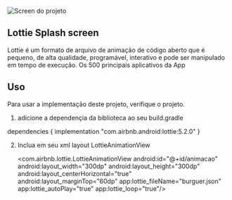 ![Screen do projeto](https://aplicativoscriativos.com/imagens_projetos/lottie.gif)

## Lottie Splash screen
Lottie é um formato de arquivo de animação de código aberto que é pequeno, de alta qualidade, programável,
interativo e pode ser manipulado em tempo de execução. Os 500 principais aplicativos da App

## Uso
Para usar a implementação deste projeto, verifique o projeto.

1. adicione a dependençia da biblioteca ao seu build.gradle

dependencies {
                implementation "com.airbnb.android:lottie:5.2.0"
            }

2. Inclua em seu xml layout LottieAnimationView

    <com.airbnb.lottie.LottieAnimationView
        android:id="@+id/animacao"
        android:layout_width="300dp"
        android:layout_height="300dp"
        android:layout_centerHorizontal="true"
        android:layout_marginTop="60dp"
        app:lottie_fileName="burguer.json"
        app:lottie_autoPlay="true"
        app:lottie_loop="true"/>